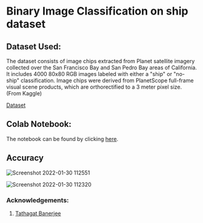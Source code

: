 # **Binary Image Classification on ship dataset**
## Dataset Used: 
The dataset consists of image chips extracted from Planet satellite imagery collected over the San Francisco Bay and San Pedro Bay areas of California. It includes 4000 80x80 RGB images labeled with either a "ship" or "no-ship" classification. Image chips were derived from PlanetScope full-frame visual scene products, which are orthorectified to a 3 meter pixel size. (From Kaggle)


[Dataset](https://www.kaggle.com/apollo2506/satellite-imagery-of-ships)

## Colab Notebook:
The notebook can be found by clicking [here](https://github.com/shrutimary15/Binary_Image_classification-on-ship-dataset/blob/main/image_classifier.ipynb).

## Accuracy
![Screenshot 2022-01-30 112551](https://user-images.githubusercontent.com/77826778/151688464-1cf6393b-e1e2-45ce-b71c-6f94dd774d0a.png)

![Screenshot 2022-01-30 112320](https://user-images.githubusercontent.com/77826778/151688411-c61c8312-85ae-4a70-b072-17f8c801e759.png)

### Acknowledgements:
1. [Tathagat Banerjee](https://www.kaggle.com/tathagatbanerjee)
